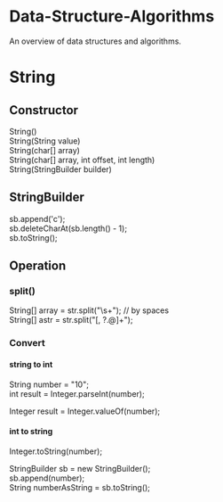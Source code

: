 # Data-Structure-Algorithms
An overview of data structures and algorithms.

# String
## Constructor
String() <br> 
String(String value) <br> 
String(char[] array) <br> 
String(char[] array, int offset, int length) <br> 
String(StringBuilder builder) <br> 

## StringBuilder
sb.append('c'); <br> 
sb.deleteCharAt(sb.length() - 1); <br> 
sb.toString(); <br> 
## Operation

### split()
String[] array = str.split("\\s+"); // by spaces <br> 
String[] astr = str.split("[, ?.@]+"); <br> 

### Convert
#### string to int
String number = "10"; <br> 
int result = Integer.parseInt(number); <br> 

Integer result = Integer.valueOf(number);	 <br> 
#### int to string
Integer.toString(number); <br> 

StringBuilder sb = new StringBuilder(); <br> 
sb.append(number); <br> 
String numberAsString = sb.toString(); <br> 



